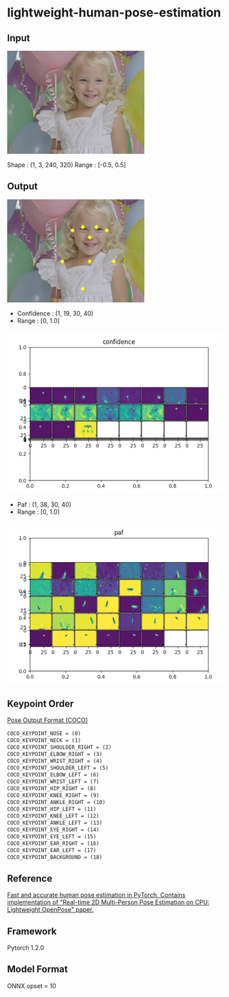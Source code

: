 # lightweight-human-pose-estimation

## Input

![Input](balloon.png)

Shape : (1, 3, 240, 320)
Range : [-0.5, 0.5]

## Output

![Output](output.png)

- Confidence : (1, 19, 30, 40)
- Range : [0, 1.0]

![Confidence](confidence.png)

- Paf : (1, 38,  30, 40)
- Range : [0, 1.0]

![Paf](paf.png)

## Keypoint Order

[Pose Output Format (COCO)](https://github.com/CMU-Perceptual-Computing-Lab/openpose/blob/master/doc/output.md)

```
COCO_KEYPOINT_NOSE = (0)
COCO_KEYPOINT_NECK = (1)
COCO_KEYPOINT_SHOULDER_RIGHT = (2)
COCO_KEYPOINT_ELBOW_RIGHT = (3)
COCO_KEYPOINT_WRIST_RIGHT = (4)
COCO_KEYPOINT_SHOULDER_LEFT = (5)
COCO_KEYPOINT_ELBOW_LEFT = (6)
COCO_KEYPOINT_WRIST_LEFT = (7)
COCO_KEYPOINT_HIP_RIGHT = (8)
COCO_KEYPOINT_KNEE_RIGHT = (9)
COCO_KEYPOINT_ANKLE_RIGHT = (10)
COCO_KEYPOINT_HIP_LEFT = (11)
COCO_KEYPOINT_KNEE_LEFT = (12)
COCO_KEYPOINT_ANKLE_LEFT = (13)
COCO_KEYPOINT_EYE_RIGHT = (14)
COCO_KEYPOINT_EYE_LEFT = (15)
COCO_KEYPOINT_EAR_RIGHT = (16)
COCO_KEYPOINT_EAR_LEFT = (17)
COCO_KEYPOINT_BACKGROUND = (18)
```

## Reference

[Fast and accurate human pose estimation in PyTorch. Contains implementation of "Real-time 2D Multi-Person Pose Estimation on CPU: Lightweight OpenPose" paper.](https://github.com/Daniil-Osokin/lightweight-human-pose-estimation.pytorch)

## Framework

Pytorch 1.2.0

## Model Format

ONNX opset = 10
